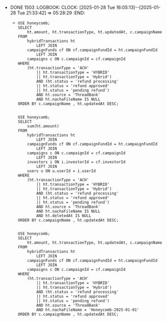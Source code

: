 - DONE 1503
  :LOGBOOK:
  CLOCK: [2025-01-28 Tue 16:05:13]--[2025-01-28 Tue 21:33:42] =>  05:28:29
  :END:
	- ```apl
	  USE honeycomb;
	  SELECT 
	      ht.amount, ht.transactionType, ht.updatedAt, c.campaignName
	  FROM
	      hybridTransactions ht
	          LEFT JOIN
	      campaignFunds cf ON cf.campaignFundId = ht.campaignFundId
	          LEFT JOIN
	      campaigns c ON c.campaignId = cf.campaignId
	  WHERE
	      (ht.transactionType = 'ACH'
	          || ht.transactionType = 'HYBRID'
	          || ht.transactionType = 'Hybrid')
	          AND (ht.status = 'refund processing'
	          || ht.status = 'refund approved'
	          || ht.status = 'pending refund')
	          AND ht.source = 'ThreadBank'
	          AND ht.nachaFileName IS NULL
	  ORDER BY c.campaignName , ht.updatedAt DESC;
	  
	  
	  USE honeycomb;
	  SELECT 
	      sum(ht.amount)
	  FROM
	      hybridTransactions ht
	          LEFT JOIN
	      campaignFunds cf ON cf.campaignFundId = ht.campaignFundId
	          LEFT JOIN
	      campaigns c ON c.campaignId = cf.campaignId
	          LEFT JOIN
	      investors i ON i.investorId = cf.investorId
	          LEFT JOIN
	      users u ON u.userId = i.userId
	  WHERE
	      (ht.transactionType = 'ACH'
	          || ht.transactionType = 'HYBRID'
	          || ht.transactionType = 'Hybrid')
	          AND (ht.status = 'refund processing'
	          || ht.status = 'refund approved'
	          || ht.status = 'pending refund')
	          AND ht.source = 'ThreadBank'
	          AND ht.nachaFileName IS NULL
	          AND ht.deletedAt IS NULL
	  ORDER BY c.campaignName , ht.updatedAt DESC;
	  
	  
	  USE honeycomb;
	  SELECT 
	      ht.amount, ht.transactionType, ht.updatedAt, c.campaignName
	  FROM
	      hybridTransactions ht
	          LEFT JOIN
	      campaignFunds cf ON cf.campaignFundId = ht.campaignFundId
	          LEFT JOIN
	      campaigns c ON c.campaignId = cf.campaignId
	  WHERE
	      (ht.transactionType = 'ACH'
	          || ht.transactionType = 'HYBRID'
	          || ht.transactionType = 'Hybrid')
	          AND (ht.status = 'refund processing'
	          || ht.status = 'refund approved'
	          || ht.status = 'pending refund')
	          AND ht.source = 'ThreadBank'
	          AND ht.nachaFileName = 'Honeycomb-2025-01-01'
	  ORDER BY c.campaignName , ht.updatedAt DESC;
	  ```